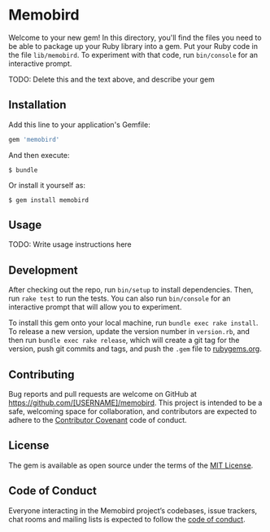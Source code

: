 # Memobird

Welcome to your new gem! In this directory, you'll find the files you need to be able to package up your Ruby library into a gem. Put your Ruby code in the file `lib/memobird`. To experiment with that code, run `bin/console` for an interactive prompt.

TODO: Delete this and the text above, and describe your gem

## Installation

Add this line to your application's Gemfile:

```ruby
gem 'memobird'
```

And then execute:

    $ bundle

Or install it yourself as:

    $ gem install memobird

## Usage

TODO: Write usage instructions here

## Development

After checking out the repo, run `bin/setup` to install dependencies. Then, run `rake test` to run the tests. You can also run `bin/console` for an interactive prompt that will allow you to experiment.

To install this gem onto your local machine, run `bundle exec rake install`. To release a new version, update the version number in `version.rb`, and then run `bundle exec rake release`, which will create a git tag for the version, push git commits and tags, and push the `.gem` file to [rubygems.org](https://rubygems.org).

## Contributing

Bug reports and pull requests are welcome on GitHub at https://github.com/[USERNAME]/memobird. This project is intended to be a safe, welcoming space for collaboration, and contributors are expected to adhere to the [Contributor Covenant](http://contributor-covenant.org) code of conduct.

## License

The gem is available as open source under the terms of the [MIT License](https://opensource.org/licenses/MIT).

## Code of Conduct

Everyone interacting in the Memobird project’s codebases, issue trackers, chat rooms and mailing lists is expected to follow the [code of conduct](https://github.com/[USERNAME]/memobird/blob/master/CODE_OF_CONDUCT.md).
